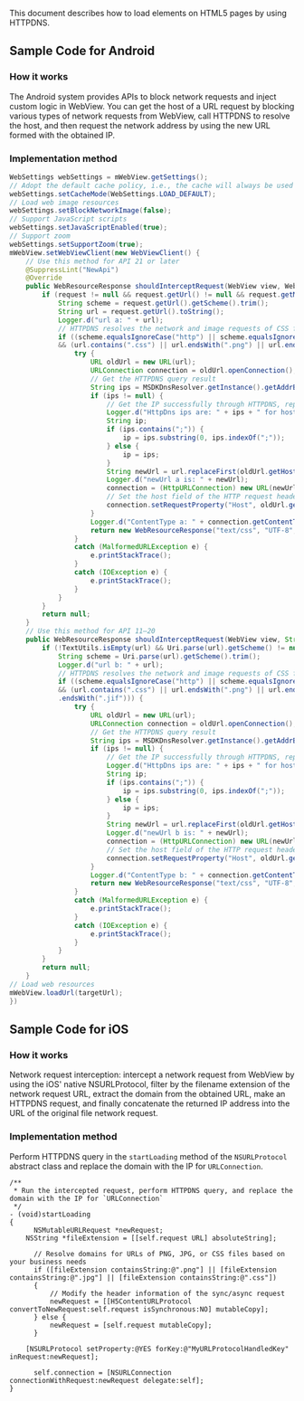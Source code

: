 ﻿This document describes how to load elements on HTML5 pages by using HTTPDNS.

## Sample Code for Android

### How it works
The Android system provides APIs to block network requests and inject custom logic in WebView. You can get the host of a URL request by blocking various types of network requests from WebView, call HTTPDNS to resolve the host, and then request the network address by using the new URL formed with the obtained IP.

### Implementation method
```java
WebSettings webSettings = mWebView.getSettings();
// Adopt the default cache policy, i.e., the cache will always be used before it expires
webSettings.setCacheMode(WebSettings.LOAD_DEFAULT);
// Load web image resources
webSettings.setBlockNetworkImage(false);
// Support JavaScript scripts
webSettings.setJavaScriptEnabled(true);
// Support zoom
webSettings.setSupportZoom(true);
mWebView.setWebViewClient(new WebViewClient() {
	// Use this method for API 21 or later
	@SuppressLint("NewApi")
	@Override
	public WebResourceResponse shouldInterceptRequest(WebView view, WebResourceRequest request) {
		if (request != null && request.getUrl() != null && request.getMethod().equalsIgnoreCase("get")) {
			String scheme = request.getUrl().getScheme().trim();
			String url = request.getUrl().toString();
			Logger.d("url a: " + url);
			// HTTPDNS resolves the network and image requests of CSS files
			if ((scheme.equalsIgnoreCase("http") || scheme.equalsIgnoreCase("https"))
			&& (url.contains(".css") || url.endsWith(".png") || url.endsWith(".jpg") || url .endsWith(".jif"))) {
				try {
					URL oldUrl = new URL(url);
					URLConnection connection = oldUrl.openConnection();
					// Get the HTTPDNS query result
					String ips = MSDKDnsResolver.getInstance().getAddrByName(oldUrl.getHost());
					if (ips != null) {
						// Get the IP successfully through HTTPDNS, replace the URL, and set the host header
						Logger.d("HttpDns ips are: " + ips + " for host: " + oldUrl.getHost());
						String ip;
						if (ips.contains(";")) {
							ip = ips.substring(0, ips.indexOf(";"));
						} else {
							ip = ips;
						}
						String newUrl = url.replaceFirst(oldUrl.getHost(), ip);
						Logger.d("newUrl a is: " + newUrl);
						connection = (HttpURLConnection) new URL(newUrl).openConnection();
						// Set the host field of the HTTP request header
						connection.setRequestProperty("Host", oldUrl.getHost());
					}
					Logger.d("ContentType a: " + connection.getContentType());
					return new WebResourceResponse("text/css", "UTF-8", connection.getInputStream());
				}
				catch (MalformedURLException e) {
					e.printStackTrace();
				}
				catch (IOException e) {
					e.printStackTrace();
				}
			}
		}
		return null;
	}
	// Use this method for API 11–20
	public WebResourceResponse shouldInterceptRequest(WebView view, String url) {
		if (!TextUtils.isEmpty(url) && Uri.parse(url).getScheme() != null) {
			String scheme = Uri.parse(url).getScheme().trim();
			Logger.d("url b: " + url);
			// HTTPDNS resolves the network and image requests of CSS files
			if ((scheme.equalsIgnoreCase("http") || scheme.equalsIgnoreCase("https"))
			&& (url.contains(".css") || url.endsWith(".png") || url.endsWith(".jpg") || url
			.endsWith(".jif"))) {
				try {
					URL oldUrl = new URL(url);
					URLConnection connection = oldUrl.openConnection();
					// Get the HTTPDNS query result
					String ips = MSDKDnsResolver.getInstance().getAddrByName(oldUrl.getHost());
					if (ips != null) {
						// Get the IP successfully through HTTPDNS, replace the URL, and set the host header
						Logger.d("HttpDns ips are: " + ips + " for host: " + oldUrl.getHost());
						String ip;
						if (ips.contains(";")) {
							ip = ips.substring(0, ips.indexOf(";"));
						} else {
							ip = ips;
						}
						String newUrl = url.replaceFirst(oldUrl.getHost(), ip);
						Logger.d("newUrl b is: " + newUrl);
						connection = (HttpURLConnection) new URL(newUrl).openConnection();
						// Set the host field of the HTTP request header
						connection.setRequestProperty("Host", oldUrl.getHost());
					}
					Logger.d("ContentType b: " + connection.getContentType());
					return new WebResourceResponse("text/css", "UTF-8", connection.getInputStream());
				}
				catch (MalformedURLException e) {
					e.printStackTrace();
				}
				catch (IOException e) {
					e.printStackTrace();
				}
			}
		}
		return null;
	}
// Load web resources
mWebView.loadUrl(targetUrl);
})
```

## Sample Code for iOS

### How it works
Network request interception: intercept a network request from WebView by using the iOS' native NSURLProtocol, filter by the filename extension of the network request URL, extract the domain from the obtained URL, make an HTTPDNS request, and finally concatenate the returned IP address into the URL of the original file network request.

### Implementation method
Perform HTTPDNS query in the `startLoading` method of the `NSURLProtocol` abstract class and replace the domain with the IP for `URLConnection`.

```
/**
 * Run the intercepted request, perform HTTPDNS query, and replace the domain with the IP for `URLConnection`
 */
- (void)startLoading
{
	  NSMutableURLRequest *newRequest;
    NSString *fileExtension = [[self.request URL] absoluteString];

	  // Resolve domains for URLs of PNG, JPG, or CSS files based on your business needs
	  if ([fileExtension containsString:@".png"] || [fileExtension containsString:@".jpg"] || [fileExtension containsString:@".css"])
	  {
	      // Modify the header information of the sync/async request
	      newRequest = [[H5ContentURLProtocol convertToNewRequest:self.request isSynchronous:NO] mutableCopy];
	  } else {
	      newRequest = [self.request mutableCopy];
	  }

    [NSURLProtocol setProperty:@YES forKey:@"MyURLProtocolHandledKey" inRequest:newRequest];

	  self.connection = [NSURLConnection connectionWithRequest:newRequest delegate:self];
}
```





